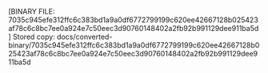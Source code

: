 [BINARY FILE: 7035c945efe312ffc6c383bd1a9a0df6772799199c620ee42667128b025423af78c6c8bc7ee0a924e7c50eec3d90760148402a2fb92b991129dee911ba5d]
Stored copy: docs/converted-binary/7035c945efe312ffc6c383bd1a9a0df6772799199c620ee42667128b025423af78c6c8bc7ee0a924e7c50eec3d90760148402a2fb92b991129dee911ba5d
